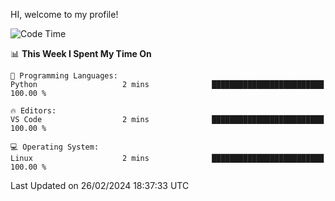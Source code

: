 HI, welcome to my profile!
<!--START_SECTION:waka-->
![Code Time](http://img.shields.io/badge/Code%20Time-1%2C845%20hrs%201%20min-blue)

📊 **This Week I Spent My Time On** 

```text
💬 Programming Languages: 
Python                   2 mins              █████████████████████████   100.00 % 

🔥 Editors: 
VS Code                  2 mins              █████████████████████████   100.00 % 

💻 Operating System: 
Linux                    2 mins              █████████████████████████   100.00 % 
```


 Last Updated on 26/02/2024 18:37:33 UTC
<!--END_SECTION:waka-->
